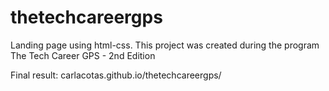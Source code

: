 # thetechcareergps
Landing page using html-css. This project was created during the program The Tech Career GPS - 2nd Edition


Final result: carlacotas.github.io/thetechcareergps/

